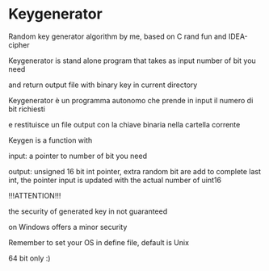 Keygenerator
============

Random key generator algorithm by me, based on C rand fun and IDEA-cipher

Keygenerator is stand alone program that takes as input number of bit you need

and return output file with binary key in current directory

Keygenerator è un programma autonomo che prende in input il numero di bit richiesti 

e restituisce un file output con la chiave binaria nella cartella corrente

Keygen is a function with

input:  a pointer to number of bit you need

output: unsigned 16 bit int pointer, extra random bit are add to complete last int, the pointer input is updated with the actual number of uint16

!!!ATTENTION!!!

the security of generated key in not guaranteed

on Windows offers a minor security

Remember to set your OS in define file, default is Unix

64 bit only :)

